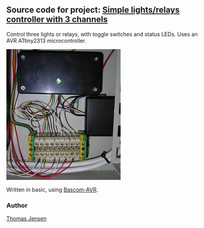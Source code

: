 ## Source code for project: [Simple lights/relays controller with 3 channels](https://link.stdout.no/T)

Control three lights or relays, with toggle switches and status LEDs. Uses an AVR ATtiny2313 microcontroller.

![Simple lights/relays controller with 3 channels](image.jpg)

Written in basic, using [Bascom-AVR](http://www.mcselec.com/).

### Author
[Thomas Jensen](https://thomas.stdout.no)
